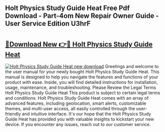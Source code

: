 ## Holt Physics Study Guide Heat Free Pdf Download - Part-4om New Repair Owner Guide - User Service Edition U3hrF

# <h2><a href="http://bc67308.oget.top/?id=Holt+Physics+Study+Guide+Heat">🔗Download New 👉🔴 Holt Physics Study Guide Heat</a></h2>

[![Holt Physics Study Guide Heat new download](https://i.imgur.com/5g1atiW.png)](http://bc67308.oget.top/?id=Holt+Physics+Study+Guide+Heat)
Greetings and welcome to the user manual for your newly bought Holt Physics Study Guide Heat. This manual is designed to help you navigate the features and functions of your product with ease. Inside, you will find detailed instructions for installation, usage, maintenance, and troubleshooting. Please Review the Legal Terms Holt Physics Study Guide Heat This product is subject to certain legal terms and conditions. Holt Physics Study Guide Heat comes with an array of advanced features, including geolocation, smart alerts, customizable themes, and multi-user access, all easily controlled through the user-friendly and intuitive interface. It's our hope that the Holt Physics Study Guide Heat has provided you with valuable insights to kickstart your new device. If you encounter any issues, reach out to our customer service.
